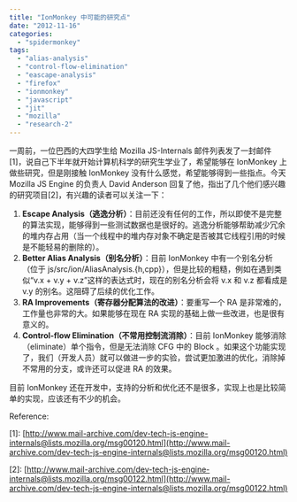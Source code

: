 ```yaml
---
title: "IonMonkey 中可能的研究点"
date: "2012-11-16"
categories: 
  - "spidermonkey"
tags: 
  - "alias-analysis"
  - "control-flow-elimination"
  - "eascape-analysis"
  - "firefox"
  - "ionmonkey"
  - "javascript"
  - "jit"
  - "mozilla"
  - "research-2"
---
```


一周前，一位巴西的大四学生给 Mozilla JS-Internals 邮件列表发了一封邮件\[1\]，说自己下半年就开始计算机科学的研究生学业了，希望能够在 IonMonkey 上做些研究，但是刚接触 IonMonkey 没有什么感觉，希望能够得到一些指点。今天 Mozilla JS Engine 的负责人 David Anderson 回复了他，指出了几个他们感兴趣的研究项目\[2\]，有兴趣的读者可以关注一下：

1. **Escape Analysis（逃逸分析）**：目前还没有任何的工作，所以即使不是完整的算法实现，能够得到一些测试数据也是很好的。逃逸分析能够帮助减少冗余的堆内存占用（当一个线程中的堆内存对象不确定是否被其它线程引用的时候是不能轻易的删除的）。
2. **Better Alias Analysis（别名分析）**：目前 IonMonkey 中有一个别名分析（位于 js/src/ion/AliasAnalysis.{h,cpp}），但是比较的粗糙，例如在遇到类似“v.x + v.y + v.z”这样的表达式时，现在的别名分析会将 v.x 和 v.z 都看成是 v.y 的别名。这阻碍了后续的优化工作。
3. **RA Improvements（寄存器分配算法的改进）**：要重写一个 RA 是非常难的，工作量也非常的大。如果能够在现在 RA 实现的基础上做一些改进，也是很有意义的。
4. **Control-flow Elimination（不常用控制流消除）**：目前 IonMonkey 能够消除（eliminate）单个指令，但是无法消除 CFG 中的 Block 。如果这个功能实现了，我们（开发人员）就可以做进一步的实验，尝试更加激进的优化，消除掉不常用的分支，或许还可以促进 RA 的效果。

目前 IonMonkey 还在开发中，支持的分析和优化还不是很多，实现上也是比较简单的实现，应该还有不少的机会。

Reference:

\[1\]: [http://www.mail-archive.com/dev-tech-js-engine-internals@lists.mozilla.org/msg00120.html](http://www.mail-archive.com/dev-tech-js-engine-internals@lists.mozilla.org/msg00120.html)

\[2\]: [http://www.mail-archive.com/dev-tech-js-engine-internals@lists.mozilla.org/msg00122.html](http://www.mail-archive.com/dev-tech-js-engine-internals@lists.mozilla.org/msg00122.html)
